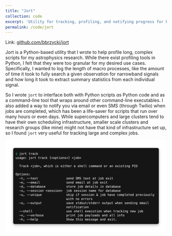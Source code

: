 ```yaml
---
title: "Jort"
collection: code
excerpt: 'Utility for tracking, profiling, and notifying progress for both Python scripts and command line executables.'
permalink: /code/jort
---
```


Link: [github.com/bbrzycki/jort](https://github.com/bbrzycki/jort)

Jort is a Python-based utility that I wrote to help profile long, complex scripts for my astrophysics research. While there exist profiling tools in Python, I felt that they were too granular for my desired use cases. Specifically, I wanted to log the length of macro processes, like the amount of time it took to fully search a given observation for narrowband signals and how long it took to extract summary statistics from each individual signal. 

So I wrote `jort` to interface both with Python scripts *as* Python code and as a command-line tool that wraps around other command-line executables. I also added a way to notify you via email or even SMS (through Twilio) when jobs are completed, which has been a life-saver for scripts that run over many hours or even days. While supercomputers and large clusters tend to have their own scheduling infrastructure, smaller scale clusters and research groups (like mine) might not have that kind of infrastructure set up, so I found `jort` very useful for tracking large and complex jobs. 

![jort track](/images/jort_track_help.png)